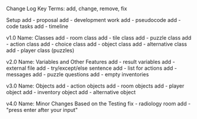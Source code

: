 Change Log Key Terms:
  add, change, remove, fix

Setup
add - proposal
add - development work
add - pseudocode
add - code tasks
add - timeline

v1.0
Name: Classes
add - room class
add - tile class
add - puzzle class
add - action class
add - choice class
add - object class
add - alternative class
add - player class (puzzles)

v2.0
Name: Variables and Other Features
add - result variables
add - external file
add - try/except/else sentence 
add - list for actions 
add - messages 
add - puzzle questions
add - empty inventories 

v3.0
Name: Objects
add - action objects
add - room objects
add - player object
add - inventory object
add - alternative object

v4.0
Name: Minor Changes Based on the Testing
fix - radiology room
add - "press enter after your input"